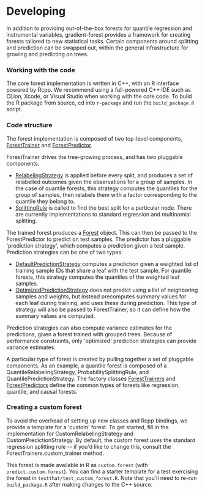 # Developing

In addition to providing out-of-the-box forests for quantile regression and instrumental variables, gradient-forest provides a framework for creating forests tailored to new statistical tasks. Certain components around splitting and prediction can be swapped out, within the general infrastructure for growing and predicting on trees.

### Working with the code

The core forest implementation is written in C++, with an R interface powered by Rcpp. We recommend using a full-powered C++ IDE such as CLion, Xcode, or Visual Studio when working with the core code. To build the R package from source, cd into `r-package` and run the `build_package.R` script.

### Code structure

The forest implementation is composed of two top-level components, [ForestTrainer](https://github.com/swager/gradient-forest/blob/master/core/src/forest/ForestTrainer.h) and [ForestPredictor](https://github.com/swager/gradient-forest/blob/master/core/src/forest/ForestPredictor.h).

ForestTrainer drives the tree-growing process, and has two pluggable components.
* [RelabelingStrategy](https://github.com/swager/gradient-forest/blob/master/core/src/relabeling/RelabelingStrategy.h) is applied before every split, and produces a set of relabelled outcomes given the observations for a group of samples. In the case of quantile forests, this strategy computes the quantiles for the group of samples, then relabels them with a factor corresponding to the quantile they belong to.
* [SplittingRule](https://github.com/swager/gradient-forest/blob/master/core/src/splitting/SplittingRule.h) is called to find the best split for a particular node. There are currently implementations to standard regression and multinomial splitting.

The trained forest produces a [Forest](https://github.com/swager/gradient-forest/blob/master/core/src/forest/Forest.h) object. This can then be passed to the ForestPredictor to predict on test samples. The predictor has a pluggable 'prediction strategy', which computes a prediction given a test sample. Prediction strategies can be one of two types:
* [DefaultPredictionStrategy](https://github.com/swager/gradient-forest/blob/master/core/src/prediction/DefaultPredictionStrategy.h) computes a prediction given a weighted list of training sample IDs that share a leaf with the test sample. For quantile forests, this strategy computes the quantiles of the weighted leaf samples.
* [OptimizedPredictionStrategy](https://github.com/swager/gradient-forest/blob/master/core/src/prediction/OptimizedPredictionStrategy) does not predict using a list of neighboring samples and weights, but instead precomputes summary values for each leaf during training, and uses these during prediction. This type of strategy will also be passed to ForestTrainer, so it can define how the summary values are computed.

Prediction strategies can also compute variance estimates for the predictions, given a forest trained with grouped trees. Because of performance constraints, only 'optimized' prediction strategies can provide variance estimates.

A particular type of forest is created by pulling together a set of pluggable components. As an example, a quantile forest is composed of a QuantileRelabelingStrategy, ProbabilitySplittingRule, and QuantilePredictionStrategy. The factory classes [ForestTrainers](https://github.com/swager/gradient-forest/blob/master/core/src/forest/ForestTrainers.h) and [ForestPredictors](https://github.com/swager/gradient-forest/blob/master/core/src/forest/ForestPredictors.h) define the common types of forests like regression, quantile, and causal forests.

### Creating a custom forest

To avoid the overhead of setting up new classes and Rcpp bindings, we provide a template for a 'custom' forest. To get started, fill in the implementation for CustomRelabelingStrategy and CustomPredictionStrategy. By default, the custom forest uses the standard regression splitting rule -- if you'd like to change this, consult the ForestTrainers.custom_trainer method.

This forest is made available in R as `custom.forest` (with `predict.custom.forest`). You can find a starter template for a test exercising the forest in `testthat/test_custom_forest.R`. Note that you'll need to re-run `build_package.R` after making changes to the C++ source.

